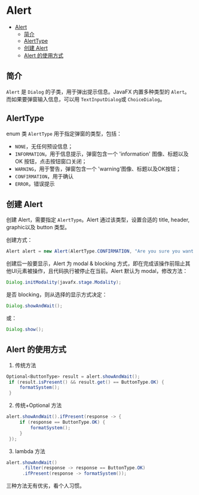 # Alert

- [Alert](#alert)
  - [简介](#%e7%ae%80%e4%bb%8b)
  - [AlertType](#alerttype)
  - [创建 Alert](#%e5%88%9b%e5%bb%ba-alert)
  - [Alert 的使用方式](#alert-%e7%9a%84%e4%bd%bf%e7%94%a8%e6%96%b9%e5%bc%8f)

## 简介

`Alert` 是 `Dialog` 的子类，用于弹出提示信息。JavaFX 内置多种类型的 `Alert`。
而如果要弹窗输入信息，可以用 `TextInputDialog`或 `ChoiceDialog`。

## AlertType

enum 类 `AlertType` 用于指定弹窗的类型，包括：

- `NONE`，无任何预设信息；
- `INFORMATION`，用于信息提示，弹窗包含一个 'information' 图像、标题以及 OK 按钮，点击按钮窗口关闭；
- `WARNING`，用于警告，弹窗包含一个 'warning'图像、标题以及OK按钮；
- `CONFIRMATION`，用于确认
- `ERROR`，错误提示

## 创建 Alert

创建 Alert，需要指定 `AlertType`。Alert 通过该类型，设置合适的 title, header, graphic以及 button 类型。

创建方式：

```java
Alert alert = new Alert(AlertType.CONFIRMATION, "Are you sure you want to format your system?");
```

创建后一般要显示，Alert 为 modal & blocking 方式，即在完成该操作前阻止其他UI元素被操作，且代码执行被停止在当前。Alert 默认为 modal，修改方法：

```java
Dialog.initModality(javafx.stage.Modality);
```

是否 blocking，则从选择的显示方式决定：

```java
Dialog.showAndWait();
```

或：

```java
Dialog.show();
```

## Alert 的使用方式

1. 传统方法

```java
Optional<ButtonType> result = alert.showAndWait();
 if (result.isPresent() && result.get() == ButtonType.OK) {
     formatSystem();
 }
```

2. 传统+Optional 方法

```java
alert.showAndWait().ifPresent(response -> {
     if (response == ButtonType.OK) {
         formatSystem();
     }
 });
```

3. lambda 方法

```java
alert.showAndWait()
      .filter(response -> response == ButtonType.OK)
      .ifPresent(response -> formatSystem());
```

三种方法无有优劣，看个人习惯。
